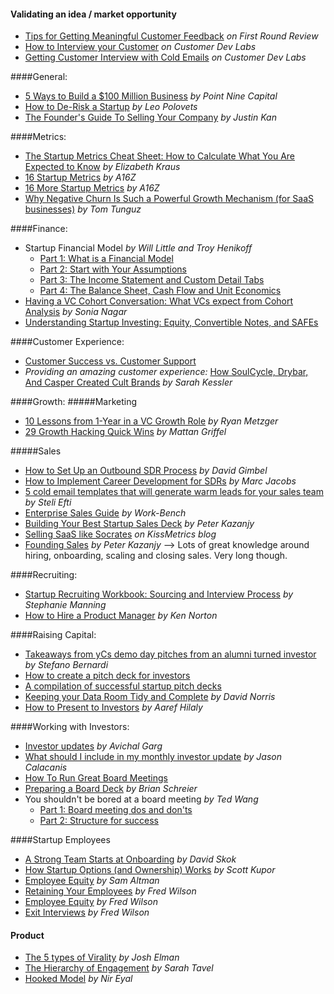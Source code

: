 #### Validating an idea / market opportunity

- [Tips for Getting Meaningful Customer Feedback](http://firstround.com/review/the-power-of-interviewing-customers-the-right-way-from-twitters-ex-vp-product/) _on First Round Review_ 
- [How to Interview your Customer](http://customerdevlabs.com/2013/11/05/how-i-interview-customers/) _on Customer Dev Labs_ 
- [Getting Customer Interview with Cold Emails](http://customerdevlabs.com/2014/02/18/how-to-send-cold-emails/) _on Customer Dev Labs_ 

####General:

- [5 Ways to Build a $100 Million Business](https://medium.com/point-nine-news/5-ways-to-build-a-100-million-business-c5066181bf50#.2r3jjisjp) _by Point Nine Capital_ 
- [How to De-Risk a Startup](https://codingvc.com/how-to-de-risk-a-startup) _by Leo Polovets_ 
- [The Founder's Guide To Selling Your Company](https://justinkan.com/the-founders-guide-to-selling-your-company-a1b2025c9481#.axvqx6f8s) _by Justin Kan_

####Metrics:
- [The Startup Metrics Cheat Sheet: How to Calculate What You Are Expected to Know](https://blog.mergelane.com/2016/09/26/the-startup-metrics-cheat-sheet-how-to-calculate-what-you-are-expected-to-know/) _by Elizabeth Kraus_ 
- [16 Startup Metrics](http://a16z.com/2015/08/21/16-metrics/) _by A16Z_ 
- [16 More Startup Metrics](http://a16z.com/2015/09/23/16-more-metrics/) _by A16Z_ 
- [Why Negative Churn Is Such a Powerful Growth Mechanism (for SaaS businesses)](http://tomtunguz.com/negative-churn/) _by Tom Tunguz_

####Finance:
- Startup Financial Model _by Will Little and Troy Henikoff_
  - [Part 1: What is a Financial Model](http://www.techstars.com/content/accelerators/chicago/startup-financial-modeling-part-1-financial-model/)
  - [Part 2: Start with Your Assumptions](http://www.techstars.com/content/accelerators/startup-financial-modeling-part-2-start-assumptions/)
  - [Part 3: The Income Statement and Custom Detail Tabs](http://www.techstars.com/content/accelerators/startup-financial-modeling-part-3-income-statement-custom-detail-tabs/)
  - [Part 4: The Balance Sheet, Cash Flow and Unit Economics](http://www.techstars.com/content/uncategorized/startup-financial-modeling-part-4-balance-sheet-cash-flow-unit-economics/)
- [Having a VC Cohort Conversation: What VCs expect from Cohort Analysis](https://medium.com/midwest-vc-musings/having-a-vc-cohort-conversation-what-vcs-expect-from-cohort-analysis-452eec36bb07#.w1r5guodw) _by Sonia Nagar_
- [Understanding Startup Investing: Equity, Convertible Notes, and SAFEs](https://fundersclub.com/learn/guides/understanding-startup-investments/)

####Customer Experience:
- [Customer Success vs. Customer Support](http://blog.drift.com/customer-success-metrics)
- _Providing an amazing customer experience:_ [How SoulCycle, Drybar, And Casper Created Cult Brands](https://www.fastcompany.com/3065284/the-fast-company-innovation-festival/how-soulcycle-drybar-and-casper-created-cult-brands) _by Sarah Kessler_

####Growth: 
#####Marketing
- [10 Lessons from 1-Year in a VC Growth Role](https://medium.com/madrona-venture-group/10-lessons-from-1-year-in-a-vc-growth-role-29f50665aa18/) _by Ryan Metzger_
- [29 Growth Hacking Quick Wins](http://www.slideshare.net/mattangriffel/29-growth-hacking-quick-wins/150) _by Mattan Griffel_

#####Sales
- [How to Set Up an Outbound SDR Process](http://blog.closeriq.com/2016/10/outbound-sdr-process/) _by David Gimbel_
- [How to Implement Career Development for SDRs](http://blog.closeriq.com/2016/08/sdr-career-development/) _by Marc Jacobs_
- [5 cold email templates that will generate warm leads for your sales team](http://blog.close.io/5-cold-email-templates-that-will-generate-warm-leads-for-your-sales-team) _by Steli Efti_
- [Enterprise Sales Guide](http://www.enterprisesales.nyc/) _by Work-Bench_
- [Building Your Best Startup Sales Deck](http://firstround.com/review/building-your-best-sales-deck-starts-here/) _by Peter Kazanjy_
- [Selling SaaS like Socrates](https://blog.kissmetrics.com/selling-saas-like-socrates/) _on KissMetrics blog_
- [Founding Sales](https://docs.google.com/document/d/1ZHCSm5yUAGhdpDH9VFTPS271LZ-RgF3YHkvZQePxGnM/edit) _by Peter Kazanjy_ —> Lots of great knowledge around hiring, onboarding, scaling and closing sales. Very long though. 

####Recruiting:
- [Startup Recruiting Workbook: Sourcing and Interview Process](http://www.work-bench.com/blog/2016/09/21/startup-recruiting-workbook-sourcing-and-interviewing-process/) _by Stephanie Manning_
- [How to Hire a Product Manager](https://www.kennorton.com/essays/productmanager.html) _by Ken Norton_

####Raising Capital:
- [Takeaways from yCs demo day pitches from an alumni turned investor](https://medium.com/@stefanobernardi/takeaways-from-ycs-demo-day-pitches-from-an-alumni-turned-investor-292af1c03540#.t30v1rozu) _by Stefano Bernardi_
- [How to create a pitch deck for investors](https://www.marsdd.com/mars-library/how-to-create-a-pitch-deck-for-investors/)
- [A compilation of successful startup pitch decks](http://bestpitchdecks.com/)
- [Keeping your Data Room Tidy and Complete](http://norrisnode.com/the-basics-keeping-your-data-room-tidy-and-complete/) _by David Norris_
- [How to Present to Investors](https://www.sequoiacap.com/article/how-to-present-to-investors) _by Aaref Hilaly_

####Working with Investors:
- [Investor updates](https://avichal.wordpress.com/2016/10/25/investor-updates/) _by Avichal Garg_
- [What should I include in my monthly investor update](http://calacanis.com/2015/01/24/what-should-i-include-in-my-monthly-investment-update/) _by Jason Calacanis_
- [How To Run Great Board Meetings](https://medium.com/kima-ventures/how-to-run-your-board-meetings-30b613668b21#.23bjm678h)
- [Preparing a Board Deck](https://www.sequoiacap.com/article/preparing-a-board-deck/) _by Brian Schreier_
- You shouldn't be bored at a board meeting _by Ted Wang_
  - [Part 1: Board meeting dos and don'ts](https://pando.com/2013/02/27/you-shouldnt-be-bored-at-a-board-meeting-pt-1-board-meeting-dos-and-donts/)
  - [Part 2: Structure for success](https://pando.com/2013/03/01/you-shouldnt-be-bored-at-a-board-meeting-pt-2-structure-for-success/)

####Startup Employees
- [A Strong Team Starts at Onboarding](http://www.forentrepreneurs.com/onboarding/) _by David Skok_
- [How Startup Options (and Ownership) Works](http://a16z.com/2016/08/24/options-ownership/) _by Scott Kupor_
- [Employee Equity](http://blog.samaltman.com/employee-equity) _by Sam Altman_ 
- [Retaining Your Employees](http://avc.com/2012/06/mba-mondays-retaining-your-employees/) _by Fred Wilson_
- [Employee Equity](http://avc.com/2013/11/employee-equity/) _by Fred Wilson_
- [Exit Interviews](http://avc.com/2013/09/exit-interviews/) _by Fred Wilson_

#### Product

- [The 5 types of Virality](https://news.greylock.com/tl-dr-the-five-types-of-virality-2a4c9292c4cc#.spng23hcl) _by Josh Elman_
- [The Hierarchy of Engagement](http://www.slideshare.net/greylockpartners/the-hierarchy-of-engagement/) _by Sarah Tavel_
- [Hooked Model](http://www.slideshare.net/nireyal/hooked-model) _by Nir Eyal_

